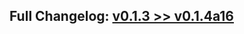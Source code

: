 ## Full Changelog: [v0.1.3 >> v0.1.4a16](https://github.com/SpikingNeurons/toolcraft/compare/v0.1.3...v0.1.4a16)
